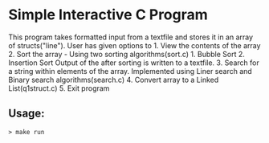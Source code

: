 # Simple Interactive C Program

This program takes formatted input from a textfile and stores it in an array of structs("line"). User has given options to
    1. View the contents of the array
    2. Sort the array - Using two sorting algorithms(sort.c)
        1. Bubble Sort
        2. Insertion Sort
        Output of the after sorting is written to a textfile.
    3. Search for a string within elements of the array. Implemented using Liner search and Binary search algorithms(search.c)
    4. Convert array to a Linked List(q1struct.c)
    5. Exit program

## Usage:
    > make run
